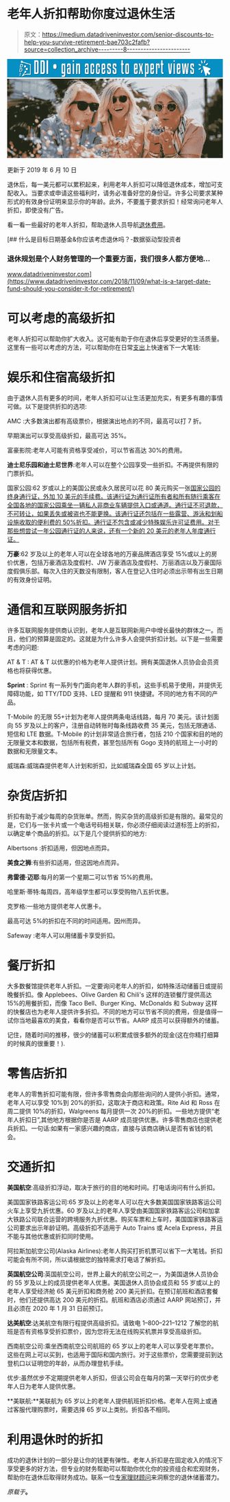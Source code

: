 # 老年人折扣帮助你度过退休生活

> 原文：<https://medium.datadriveninvestor.com/senior-discounts-to-help-you-survive-retirement-bae703c2fafb?source=collection_archive---------8----------------------->

[![](img/759a5d9296d1370079c698f9ac9970ba.png)](http://www.track.datadriveninvestor.com/1B9E)![](img/cc3a3ba87af1be09217c6b2bfc70c2ad.png)

更新于 2019 年 6 月 10 日

退休后，每一美元都可以累积起来，利用老年人折扣可以降低退休成本，增加可支配收入。当要求或申请这些福利时，请务必准备好您的身份证。许多公司要求某种形式的有效身份证明来显示你的年龄。此外，不要羞于要求折扣！经常询问老年人折扣，即使没有广告。

看一看一些最好的老年人折扣，帮助退休人员导航[退休费用](https://www.seniorfinanceadvisor.com/news/spending-money-in-retirement)。

[](https://www.datadriveninvestor.com/2018/11/09/what-is-a-target-date-fund-should-you-consider-it-for-retirement/) [## 什么是目标日期基金&你应该考虑退休吗？-数据驱动型投资者

### 退休规划是个人财务管理的一个重要方面，我们很多人都方便地…

www.datadriveninvestor.com](https://www.datadriveninvestor.com/2018/11/09/what-is-a-target-date-fund-should-you-consider-it-for-retirement/) 

# 可以考虑的高级折扣

老年人折扣可以帮助你扩大收入。这可能有助于你在退休后享受更好的生活质量。这里有一些可以考虑的方法，可以帮助你在日常[支出](https://www.seniorfinanceadvisor.com/resources/financial-goals-assessment)上快速省下一大笔钱:

# 娱乐和住宿高级折扣

由于退休人员有更多的时间，老年人折扣可以让生活更加充实，有更多有趣的事情可做。以下是提供折扣的选项:

AMC :大多数演出都有高级票价，根据演出地点的不同，最高可以打 7 折。

早期演出可以享受高级折扣，最高可达 35%。

富豪影院:老年人可能有资格享受减价，可以节省高达 30%的费用。

**迪士尼乐园和迪士尼世界**:老年人可以在整个公园享受一些折扣。不再提供有限的门票折扣。

国家公园:62 岁或以上的美国公民或永久居民可以花 80 美元购买一张[国家公园的终身通行证，外加 10 美元的手续费。该通行证为通行证所有者和所有随行乘客在全国各地的国家公园乘坐一辆私人非商业车辆提供入口或通道。通行证不可退款，不可转让，如果丢失或被盗也不能更换。该通行证还包括在一些露营、游泳和划船设施收取的便利费的 50%折扣。通行证不包含或减少特殊娱乐许可证费用。对于那些想尝试一年公园通行证的人来说，还有一个新的 20 美元的老年人年度通行证。](https://store.usgs.gov/senior-pass.com/news/articles/2017-07-10/working-past-70-americans-can-t-seem-to-retire)

**万豪**:62 岁及以上的老年人可以在全球各地的万豪品牌酒店享受 15%或以上的房价优惠，包括万豪酒店及度假村、JW 万豪酒店及度假村、万丽酒店以及万豪国际度假俱乐部。每次入住的天数没有限制，客人在登记入住时必须出示带有出生日期的有效身份证明。

# 通信和互联网服务折扣

许多互联网服务提供商认识到，老年人是互联网新用户中增长最快的群体之一。而且，他们的预算是固定的。这就是为什么许多人会提供折扣计划。以下是一些需要考虑的问题:

AT & T : AT & T 以优惠的价格为老年人提供计划。拥有美国退休人员协会会员资格也将获得优惠。

**Sprint** : Sprint 有一系列专门面向老年人群的手机，这些手机易于使用，并提供无障碍功能，如 TTY/TDD 支持、LED 提醒和 911 快捷键。不同的地方有不同的产品。

T-Mobile 的无限 55+计划为老年人提供两条电话线路，每月 70 美元。该计划面向 55 岁及以上的客户，注册自动转账时每条线路收费 35 美元，包括无限通话、短信和 LTE 数据。T-Mobile 的计划非常适合旅行者，包括 210 个国家和目的地的无限量文本和数据，包括所有税费，甚至包括所有 Gogo 支持的航班上一小时的数据和无限量文本。

威瑞森:威瑞森提供老年人计划和折扣，比如威瑞森全国 65 岁以上计划。

# 杂货店折扣

折扣有助于减少每周的杂货账单。然而，购买杂货的高级折扣是有限的。最常见的是，它们与一张卡片或一个电话号码相关联，你必须仔细阅读过道标签上的折扣，以确定单个商品的折扣。以下是几个提供折扣的地方:

Albertsons :折扣适用，但因地点而异。

**美食之狮**:有些折扣适用，但这因地点而异。

**弗雷德·迈耶**:每月的第一个星期二可以节省 15%的费用。

哈里斯·蒂特:每周四，高年级学生都可以享受购物八五折优惠。

克罗格:一些地方提供老年人优惠卡。

最高可达 5%的折扣在不同的时间适用。因州而异。

Safeway :老年人可以用储蓄卡享受折扣。

# 餐厅折扣

大多数餐馆提供老年人折扣。一定要询问老年人的折扣，如特殊活动储蓄日或提前晚餐折扣。像 Applebees、Olive Garden 和 Chili's 这样的连锁餐厅提供高达 15%的用餐折扣，而像 Taco Bell、Burger King、McDonalds 和 Subway 这样的快餐店也为老年人提供许多折扣。不同的地方可以节省不同的费用，但是值得一试你当地最喜欢的美食，看看你是否可以节省。AARP 成员可以获得额外的储蓄。

记住，随着时间的推移，很少的储蓄可以积累成很多额外的现金(这在你精打细算的时候真的很重要！).

# 零售店折扣

老年人的零售折扣可能有限，但许多零售商会向那些询问的人提供小折扣。通常，老年人可以享受 10%到 20%的折扣，这取决于商店和政策。Rite Aid 和 Ross 在周二提供 10%的折扣，Walgreens 每月提供一次 20%的折扣。一些地方提供“老年人折扣日”,其他地方根据你是否是 AARP 成员提供优惠。许多零售商店也提供老兵折扣。一句话:如果有一家感兴趣的商店，直接与该商店确认是否有省钱的机会。

# 交通折扣

**美国航空**:高级折扣浮动，取决于旅行的目的地和时间。打电话询问有什么折扣。

美国国家铁路客运公司:65 岁及以上的老年人可以在大多数美国国家铁路客运公司火车上享受九折优惠。60 岁及以上的老年人享受由美国国家铁路客运公司和加拿大铁路公司联合运营的跨境服务九折优惠。购买车票和上车时，美国国家铁路客运公司要求出示年龄证明。高级折扣不适用于 Auto Trains 或 Acela Express，并且不能与其他优惠或折扣同时使用。

阿拉斯加航空公司(Alaska Airlines):老年人购买打折机票可以省下一大笔钱。折扣可能会有所不同，所以请根据您的独特需求打电话了解折扣。

**英国航空公司**:英国航空公司，世界上最大的航空公司之一，为美国退休人员协会的 55 岁及以上的成员提供老年人优惠。美国退休人员协会成员和 55 岁或以上的老年人享受经济舱 65 美元折扣和商务舱 200 美元折扣。在预订航班和酒店套餐时，他们还提供高达 200 美元的折扣。航班和酒店必须通过 AARP 网站预订，并且必须在 2020 年 1 月 31 日前预订。

**达美航空**:达美航空有限行程提供高级折扣。请致电 1–800–221–1212 了解您的航班是否有资格享受折扣票价，因为您将无法在线购买机票并享受高级折扣。

西南航空公司:乘坐西南航空公司航班的 65 岁以上的老年人可以享受老年票价。这些在网上可以买到，也适用于国际和国内旅行。对于这些票价，您需要提前到达登机口以证明您的年龄，从而办理登机手续。

优步:虽然优步不定期提供老年人折扣，但该公司会在每月的第一天举行的优步老年人日为老年人提供优惠。

**美联航:**美联航为 65 岁以上的老年人提供航班折扣价格。老年人在网上或通过客服代理购票时，需要选择 65 岁以上类别。折扣各不相同。

# 利用退休时的折扣

成功的退休计划的一部分是让你的钱更有弹性。老年人折扣是在固定收入的情况下享受更多的好方法，但专业的财务帮助可以帮助你优化你的投资组合和宏观财务，帮助你在退休后取得财务成功。联系一位[专家理财顾问](https://www.seniorfinanceadvisor.com/resources/how-to-find-a-financial-advisor)来洞察您的退休储蓄潜力。

*原载于*[](https://www.seniorfinanceadvisor.com/news/senior-discounts-for-retirement)**。**